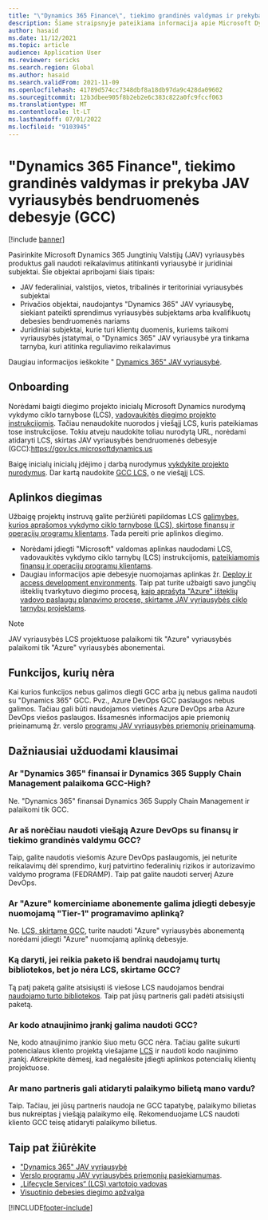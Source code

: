 ```yaml
---
title: "\"Dynamics 365 Finance\", tiekimo grandinės valdymas ir prekyba JAV vyriausybės bendruomenės debesyje (GCC)"
description: Šiame straipsnyje pateikiama informacija apie Microsoft Dynamics 365 JAV vyriausybės produktus, kuriuos gali naudoti reikalavimus atitinkanti vyriausybė ir juridiniai subjektai.
author: hasaid
ms.date: 11/12/2021
ms.topic: article
audience: Application User
ms.reviewer: sericks
ms.search.region: Global
ms.author: hasaid
ms.search.validFrom: 2021-11-09
ms.openlocfilehash: 41789d574cc7348dbf8a18db97da9c428da09602
ms.sourcegitcommit: 12b3dbee905f8b2eb2e6c383c822a0fc9fccf063
ms.translationtype: MT
ms.contentlocale: lt-LT
ms.lasthandoff: 07/01/2022
ms.locfileid: "9103945"
---
```

# <a name="dynamics-365-finance-supply-chain-management-and-commerce-in-us-government-community-cloud-gcc"></a>"Dynamics 365 Finance", tiekimo grandinės valdymas ir prekyba JAV vyriausybės bendruomenės debesyje (GCC)

[!include [banner](../includes/banner.md)]



Pasirinkite Microsoft Dynamics 365 Jungtinių Valstijų (JAV) vyriausybės produktus gali naudoti reikalavimus atitinkanti vyriausybė ir juridiniai subjektai. Šie objektai apribojami šiais tipais:

- JAV federaliniai, valstijos, vietos, tribalinės ir teritoriniai vyriausybės subjektai
- Privačios objektai, naudojantys "Dynamics 365" JAV vyriausybę, siekiant pateikti sprendimus vyriausybės subjektams arba kvalifikuotų debesies bendruomenės nariams
- Juridiniai subjektai, kurie turi klientų duomenis, kuriems taikomi vyriausybės įstatymai, o "Dynamics 365" JAV vyriausybė yra tinkama tarnyba, kuri atitinka reguliavimo reikalavimus

Daugiau informacijos ieškokite " [Dynamics 365" JAV vyriausybė](/power-platform/admin/microsoft-dynamics-365-government).

## <a name="onboarding"></a>Onboarding

Norėdami baigti diegimo projekto inicialų Microsoft Dynamics nurodymą vykdymo ciklo tarnybose (LCS), [vadovaukitės diegimo projekto instrukcijomis](../../../fin-ops-core/fin-ops/imp-lifecycle/onboard.md). Tačiau nenaudokite nuorodos į viešąjį LCS, kuris pateikiamas tose instrukcijose. Tokiu atveju naudokite toliau nurodytą URL, norėdami atidaryti LCS, skirtas JAV vyriausybės bendruomenės debesyje (GCC):<https://gov.lcs.microsoftdynamics.us>

Baigę inicialų inicialų įdėjimo į darbą nurodymus [vykdykite projekto nurodymus](../lifecycle-services/project-onboarding.md). Dar kartą naudokite [GCC LCS,](https://gov.lcs.microsoftdynamics.us) o ne viešąjį LCS.

## <a name="environment-deployment"></a>Aplinkos diegimas

Užbaigę projektų instruvą galite peržiūrėti papildomas LCS [galimybes, kurios aprašomos vykdymo ciklo tarnybose (LCS), skirtose finansų ir operacijų programų klientams](../../../fin-ops-core/dev-itpro/lifecycle-services/lcs-works-lcs.md). Tada pereiti prie aplinkos diegimo.

- Norėdami įdiegti "Microsoft" valdomas aplinkas naudodami LCS, vadovaukitės vykdymo ciklo tarnybų (LCS) instrukcijomis, [pateikiamomis finansų ir operacijų programų klientams](../../../fin-ops-core/dev-itpro/lifecycle-services/lcs-works-lcs.md#new-deployment-experience).
- Daugiau informacijos apie debesyje nuomojamas aplinkas žr. [Deploy ir access development environments](../../../fin-ops-core/dev-itpro/dev-tools/access-instances.md). Taip pat turite užbaigti savo jungčių išteklių tvarkytuvo diegimo procesą, [kaip aprašyta "Azure" išteklių vadovo paslaugų planavimo procese, skirtame JAV vyriausybės ciklo tarnybų projektams](arm-onbarding-us-goverment.md).

> [!NOTE]
> JAV vyriausybės LCS projektuose palaikomi tik "Azure" vyriausybės palaikomi tik "Azure" vyriausybės abonementai.

## <a name="features-that-arent-available"></a>Funkcijos, kurių nėra

Kai kurios funkcijos nebus galimos diegti GCC arba jų nebus galima naudoti su "Dynamics 365" GCC. Pvz., Azure DevOps GCC paslaugos nebus galimos. Tačiau gali būti naudojamos vietinės Azure DevOps arba Azure DevOps viešos paslaugos. Išsamesnės informacijos apie priemonių prieinamumą žr. verslo [programų JAV vyriausybės priemonių prieinamumą](https://aka.ms/BAPFunctionalParity).

## <a name="frequently-asked-questions"></a>Dažniausiai užduodami klausimai

### <a name="are-dynamics-365-finance-and-dynamics-365-supply-chain-management-supported-in-gcc-high"></a>Ar "Dynamics 365" finansai ir Dynamics 365 Supply Chain Management palaikoma GCC-High?

Ne. "Dynamics 365" finansai Dynamics 365 Supply Chain Management ir palaikomi tik GCC.

### <a name="can-i-use-public-azure-devops-with-finance-and-supply-chain-management-in-gcc"></a>Ar aš norėčiau naudoti viešąją Azure DevOps su finansų ir tiekimo grandinės valdymu GCC?

Taip, galite naudotis viešomis Azure DevOps paslaugomis, jei neturite reikalavimų dėl sprendimo, kurį patvirtino federalinių rizikos ir autorizavimo valdymo programa (FEDRAMP). Taip pat galite naudoti serverį Azure DevOps.

### <a name="can-i-deploy-a-cloud-hosted-environment-tier-1-development-environment-on-an-azure-commercial-subscription"></a>Ar "Azure" komerciniame abonemente galima įdiegti debesyje nuomojamą "Tier-1" programavimo aplinką?

Ne. [LCS, skirtame GCC](https://gov.lcs.microsoftdynamics.us), turite naudoti "Azure" vyriausybės abonementą norėdami įdiegti "Azure" nuomojamą aplinką debesyje.

### <a name="what-can-i-do-if-i-need-a-package-from-the-shared-asset-library-but-it-isnt-available-in-lcs-for-gcc"></a>Ką daryti, jei reikia paketo iš bendrai naudojamų turtų bibliotekos, bet jo nėra LCS, skirtame GCC?

Tą patį paketą galite atsisiųsti iš viešose LCS naudojamos bendrai [naudojamo turto bibliotekos](https://lcs.dynamics.com). Taip pat jūsų partneris gali padėti atsisiųsti paketą.

### <a name="is-the-code-upgrade-tool-available-in-gcc"></a>Ar kodo atnaujinimo įrankį galima naudoti GCC?

Ne, kodo atnaujinimo įrankio šiuo metu GCC nėra. Tačiau galite sukurti potencialaus kliento projektą viešajame [LCS](https://lcs.dynamics.com) ir naudoti kodo naujinimo įrankį. Atkreipkite dėmesį, kad negalėsite įdiegti aplinkos potencialių klientų projektuose.

### <a name="can-my-partner-open-a-support-ticket-on-my-behalf"></a>Ar mano partneris gali atidaryti palaikymo bilietą mano vardu?

Taip. Tačiau, jei jūsų partneris naudoja ne GCC tapatybę, palaikymo bilietas bus nukreiptas į viešąją palaikymo eilę. Rekomenduojame LCS naudoti kliento GCC teisę atidaryti palaikymo bilietus.

## <a name="see-also"></a>Taip pat žiūrėkite

- ["Dynamics 365" JAV vyriausybė](/power-platform/admin/microsoft-dynamics-365-government)
- [Verslo programų JAV vyriausybės priemonių pasiekiamumas](https://aka.ms/BAPFunctionalParity).
- [„Lifecycle Services“ (LCS) vartotojo vadovas](../../../fin-ops-core/dev-itpro/lifecycle-services/lcs-user-guide.md)
- [Visuotinio debesies diegimo apžvalga](../../../fin-ops-core/dev-itpro/deployment/cloud-deployment-overview.md)

[!INCLUDE[footer-include](../../../includes/footer-banner.md)]

